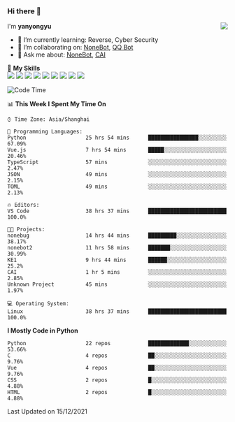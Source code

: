 ### Hi there 👋

<a href="#">
  <img align="right" src="https://github-readme-stats.vercel.app/api?username=yanyongyu&count_private=true&show_icons=true&bg_color=15,f2f7fd,E0EAFC" />
</a>

I'm **yanyongyu**

- 🌱 I’m currently learning: Reverse, Cyber Security
- 👯 I’m collaborating on: [NoneBot](https://github.com/nonebot), [QQ Bot](https://github.com/Mrs4s/go-cqhttp)
- 💬 Ask me about: [NoneBot](https://github.com/nonebot), [CAI](https://github.com/cscs181/CAI)

🌟 **My Skills**  
![](https://img.shields.io/badge/-Python-3e74a2?style=flat-square&logo=Python&logoColor=fff)
![](https://img.shields.io/badge/-Node.js-339933?style=flat-square&logo=Node.js&logoColor=fff)
![](https://img.shields.io/badge/-Vue-4fc08d?style=flat-square&logo=Vue.js&logoColor=fff)
![](https://img.shields.io/badge/-React-2d98ce?style=flat-square&logo=React&logoColor=fff)
![](https://img.shields.io/badge/-Docker-2496ED?style=flat-square&logo=Docker&logoColor=fff)
![](https://img.shields.io/badge/-Linux-000000?style=flat-square&logo=Linux&logoColor=fff)
![](https://img.shields.io/badge/-MySQL-4479A1?style=flat-square&logo=MySQL&logoColor=fff)
![](https://img.shields.io/badge/-Redis-DC382D?style=flat-square&logo=Redis&logoColor=fff)
![](https://img.shields.io/badge/-MongoDB-47A248?style=flat-square&logo=MongoDB&logoColor=fff)

<!--START_SECTION:waka-->
![Code Time](http://img.shields.io/badge/Code%20Time-1%2C893%20hrs%2014%20mins-blue)

📊 **This Week I Spent My Time On** 

```text
⌚︎ Time Zone: Asia/Shanghai

💬 Programming Languages: 
Python                   25 hrs 54 mins      ████████████████░░░░░░░░░   67.09% 
Vue.js                   7 hrs 54 mins       █████░░░░░░░░░░░░░░░░░░░░   20.46% 
TypeScript               57 mins             ░░░░░░░░░░░░░░░░░░░░░░░░░   2.47% 
JSON                     49 mins             ░░░░░░░░░░░░░░░░░░░░░░░░░   2.15% 
TOML                     49 mins             ░░░░░░░░░░░░░░░░░░░░░░░░░   2.13%

🔥 Editors: 
VS Code                  38 hrs 37 mins      █████████████████████████   100.0%

🐱‍💻 Projects: 
nonebug                  14 hrs 44 mins      █████████░░░░░░░░░░░░░░░░   38.17% 
nonebot2                 11 hrs 58 mins      ███████░░░░░░░░░░░░░░░░░░   30.99% 
KE1                      9 hrs 44 mins       ██████░░░░░░░░░░░░░░░░░░░   25.2% 
CAI                      1 hr 5 mins         ░░░░░░░░░░░░░░░░░░░░░░░░░   2.85% 
Unknown Project          45 mins             ░░░░░░░░░░░░░░░░░░░░░░░░░   1.97%

💻 Operating System: 
Linux                    38 hrs 37 mins      █████████████████████████   100.0%

```

**I Mostly Code in Python** 

```text
Python                   22 repos            █████████████░░░░░░░░░░░░   53.66% 
C                        4 repos             ██░░░░░░░░░░░░░░░░░░░░░░░   9.76% 
Vue                      4 repos             ██░░░░░░░░░░░░░░░░░░░░░░░   9.76% 
CSS                      2 repos             █░░░░░░░░░░░░░░░░░░░░░░░░   4.88% 
HTML                     2 repos             █░░░░░░░░░░░░░░░░░░░░░░░░   4.88%

```



 Last Updated on 15/12/2021
<!--END_SECTION:waka-->
